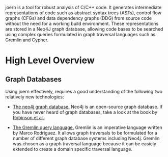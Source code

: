
joern is a tool for robust analysis of C/C++ code. It generates
intermediate representations of code such as abstract syntax trees
(ASTs), control flow graphs (CFGs) and data dependency graphs (DDG)
from source code without the need for a working build
environment. These representations are stored in a Neo4J graph
database, allowing code bases to be searched using complex queries
formulated in graph traversal languages such as Gremlin and Cypher.

# High Level Overview


## Graph Databases

Using joern effectively, requires a good understanding of the
following two relatively new technologies:

* [The neo4j graph database.](http://www.neo4j.org/) Neo4j is an
  open-source graph database. If you have never heard of graph
  databases, take a look at the book by
  [Robinson et al.](http://info.neotechnology.com/rs/neotechnology/images/GraphDatabases_EarlyRelease.pdf).

* [The Gremlin query language.](https://github.com/tinkerpop/gremlin/wiki)
  Gremlin is an imperative language written by Marco Rodriguez. It
  allows graph traversals to be formulated for a number of different
  graph database systems including Neo4j. Gremlin was chosen as a
  graph traversal language because it can be easiely extended to
  create a domain specific traversal language.
